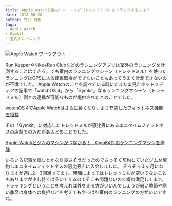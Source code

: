 ```yaml
---
title: Apple Watchで室内トレーニング（トレッドミル）をトラックするには？
date: 2018-06-28
author: 竹口 茂樹
tags:
- Apple Watch
- Gymkit
- 室内トレーニング
---
```


<img src="/images/photos/img_1339.jpg" alt="Apple Watch ワークアウト" title="Apple Watch ワークアウト" class="large-image">

<p class="entry-body">Run KeeperやNike+Run Clubなどのランニングアプリは室外のランニングを計測することはできる。でも室内のランニングマシーン（トレッドミル）を使ったランニングはGPSによる距離取得ができないこともあってうまく計測できないのが不満でした。  
Apple Watchのことを調べている時にたまたま見たネットメディアの記事で「watchOS 4」から「Gymkit」なるランニングマシーン（トレッドミル）側との連携が可能なものが提供されたとのことでした。</p>

<div class="blog-card"><a href="https://www.apple.com/jp/newsroom/2017/06/watchos-4-brings-more-intelligence-and-fitness-features-to-apple-watch/">watchOS 4でApple Watchはさらに賢くなり、より充実したフィットネス機能を搭載</a></div>

<p class="entry-body">その「Gymkit」に対応したトレッドミルが恵比寿にあるエニタイムフィットネスの店舗でのみだがあるとのことでした。</p>

<div class="blog-card"><a href="http://www.itmedia.co.jp/pcuser/articles/1803/28/news109.html">Apple Watchとジムのマシンがつながる！　GymKit対応ランニングマシンを体験</a></div>

<p class="entry-body">いろいろ記事を読むとかなり良さそうだったのでさっそく契約していたジムを解約しエニタイムフィットネスの恵比寿店に入会しました。  
そろそろ１ヶ月になりますが週に2、3回通ってます。時間によってはトレッドミルが空いてないこともありますが少し待てば空いてくるのでそこも問題ないので概ね満足してます。  
トラッキングということを考えれば外を走る方がいいんでしょうが暑い季節や寒い季節は身体への負担などを考えてもやっぱり室内のランニングの方がいいですね。</p>